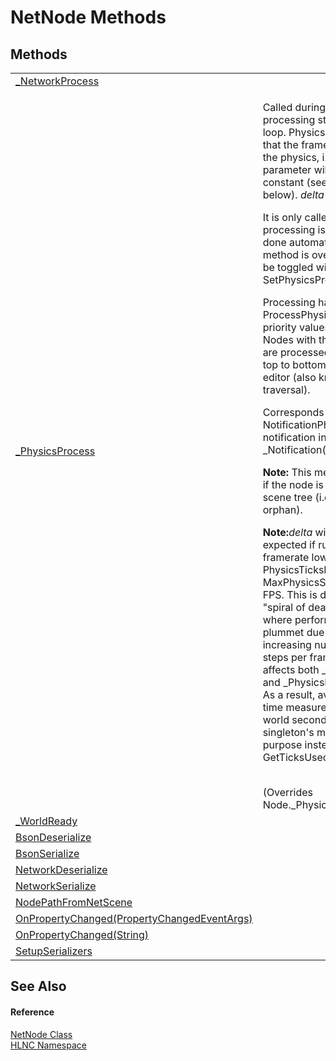 # NetNode Methods




## Methods
<table>
<tr>
<td><a href="M_HLNC_NetNode__NetworkProcess">_NetworkProcess</a></td>
<td> </td></tr>
<tr>
<td><a href="M_HLNC_NetNode__PhysicsProcess">_PhysicsProcess</a></td>
<td><p>Called during the physics processing step of the main loop. Physics processing means that the frame rate is synced to the physics, i.e. the <em>delta</em> parameter will <em>generally</em> be constant (see exceptions below). <em>delta</em> is in seconds.</p><p>

It is only called if physics processing is enabled, which is done automatically if this method is overridden, and can be toggled with SetPhysicsProcess(Boolean).</p><p>

Processing happens in order of ProcessPhysicsPriority, lower priority values are called first. Nodes with the same priority are processed in tree order, or top to bottom as seen in the editor (also known as pre-order traversal).</p><p>

Corresponds to the NotificationPhysicsProcess notification in _Notification(Int32).</p><p><b>

Note:</b> This method is only called if the node is present in the scene tree (i.e. if it's not an orphan).</p><p><b>

Note:</b><em>delta</em> will be larger than expected if running at a framerate lower than PhysicsTicksPerSecond / MaxPhysicsStepsPerFrame FPS. This is done to avoid "spiral of death" scenarios where performance would plummet due to an ever-increasing number of physics steps per frame. This behavior affects both _Process(Double) and _PhysicsProcess(Double). As a result, avoid using <em>delta</em> for time measurements in real-world seconds. Use the Time singleton's methods for this purpose instead, such as GetTicksUsec().</p><br />(Overrides Node._PhysicsProcess(Double))</td></tr>
<tr>
<td><a href="M_HLNC_NetNode__WorldReady">_WorldReady</a></td>
<td> </td></tr>
<tr>
<td><a href="M_HLNC_NetNode_BsonDeserialize">BsonDeserialize</a></td>
<td> </td></tr>
<tr>
<td><a href="M_HLNC_NetNode_BsonSerialize">BsonSerialize</a></td>
<td> </td></tr>
<tr>
<td><a href="M_HLNC_NetNode_NetworkDeserialize">NetworkDeserialize</a></td>
<td> </td></tr>
<tr>
<td><a href="M_HLNC_NetNode_NetworkSerialize">NetworkSerialize</a></td>
<td> </td></tr>
<tr>
<td><a href="M_HLNC_NetNode_NodePathFromNetScene">NodePathFromNetScene</a></td>
<td> </td></tr>
<tr>
<td><a href="M_HLNC_NetNode_OnPropertyChanged">OnPropertyChanged(PropertyChangedEventArgs)</a></td>
<td> </td></tr>
<tr>
<td><a href="M_HLNC_NetNode_OnPropertyChanged_1">OnPropertyChanged(String)</a></td>
<td> </td></tr>
<tr>
<td><a href="M_HLNC_NetNode_SetupSerializers">SetupSerializers</a></td>
<td> </td></tr>
</table>

## See Also


#### Reference
<a href="T_HLNC_NetNode">NetNode Class</a>  
<a href="N_HLNC">HLNC Namespace</a>  
